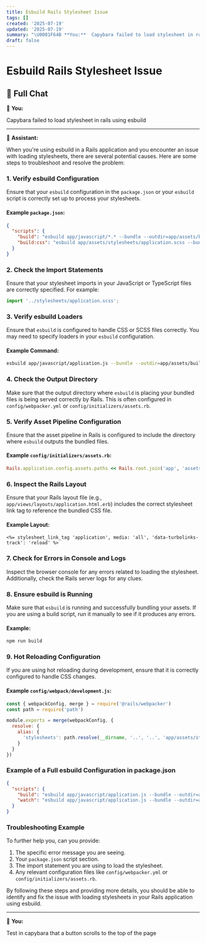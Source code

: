 ```yaml
---
title: Esbuild Rails Stylesheet Issue
tags: []
created: '2025-07-19'
updated: '2025-07-19'
summary: "\U0001F64B **You:**  Capybara failed to load stylesheet in rails using esbuild"
draft: false
---
```


# Esbuild Rails Stylesheet Issue

## 🧠 Full Chat

🙋 **You:**

Capybara failed to load stylesheet in rails using esbuild

---

🤖 **Assistant:**

When you're using esbuild in a Rails application and you encounter an issue with loading stylesheets, there are several potential causes. Here are some steps to troubleshoot and resolve the problem:

### 1. Verify esbuild Configuration

Ensure that your `esbuild` configuration in the `package.json` or your `esbuild` script is correctly set up to process your stylesheets.

#### Example `package.json`:
```json
{
  "scripts": {
    "build": "esbuild app/javascript/*.* --bundle --outdir=app/assets/builds --minify",
    "build:css": "esbuild app/assets/stylesheets/application.scss --bundle --outdir=app/assets/builds --loader:.scss=css"
  }
}
```

### 2. Check the Import Statements

Ensure that your stylesheet imports in your JavaScript or TypeScript files are correctly specified. For example:

```javascript
import '../stylesheets/application.scss';
```

### 3. Verify esbuild Loaders

Ensure that `esbuild` is configured to handle CSS or SCSS files correctly. You may need to specify loaders in your `esbuild` configuration.

#### Example Command:
```sh
esbuild app/javascript/application.js --bundle --outdir=app/assets/builds --loader:.css=css --loader:.scss=css
```

### 4. Check the Output Directory

Make sure that the output directory where `esbuild` is placing your bundled files is being served correctly by Rails. This is often configured in `config/webpacker.yml` or `config/initializers/assets.rb`.

### 5. Verify Asset Pipeline Configuration

Ensure that the asset pipeline in Rails is configured to include the directory where `esbuild` outputs the bundled files.

#### Example `config/initializers/assets.rb`:
```ruby
Rails.application.config.assets.paths << Rails.root.join('app', 'assets', 'builds')
```

### 6. Inspect the Rails Layout

Ensure that your Rails layout file (e.g., `app/views/layouts/application.html.erb`) includes the correct stylesheet link tag to reference the bundled CSS file.

#### Example Layout:
```erb
<%= stylesheet_link_tag 'application', media: 'all', 'data-turbolinks-track': 'reload' %>
```

### 7. Check for Errors in Console and Logs

Inspect the browser console for any errors related to loading the stylesheet. Additionally, check the Rails server logs for any clues.

### 8. Ensure esbuild is Running

Make sure that `esbuild` is running and successfully bundling your assets. If you are using a build script, run it manually to see if it produces any errors.

#### Example:
```sh
npm run build
```

### 9. Hot Reloading Configuration

If you are using hot reloading during development, ensure that it is correctly configured to handle CSS changes.

#### Example `config/webpack/development.js`:
```javascript
const { webpackConfig, merge } = require('@rails/webpacker')
const path = require('path')

module.exports = merge(webpackConfig, {
  resolve: {
    alias: {
      'stylesheets': path.resolve(__dirname, '..', '..', 'app/assets/stylesheets')
    }
  }
})
```

### Example of a Full esbuild Configuration in package.json
```json
{
  "scripts": {
    "build": "esbuild app/javascript/application.js --bundle --outdir=app/assets/builds --loader:.js=jsx --loader:.scss=css",
    "watch": "esbuild app/javascript/application.js --bundle --outdir=app/assets/builds --watch --loader:.js=jsx --loader:.scss=css"
  }
}
```

### Troubleshooting Example
To further help you, can you provide:

1. The specific error message you are seeing.
2. Your `package.json` script section.
3. The import statement you are using to load the stylesheet.
4. Any relevant configuration files like `config/webpacker.yml` or `config/initializers/assets.rb`.

By following these steps and providing more details, you should be able to identify and fix the issue with loading stylesheets in your Rails application using esbuild.

---

🙋 **You:**

Test in capybara that a button scrolls to the top of the page